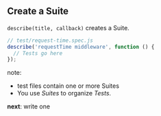 ## Create a Suite

<span>`describe(title, callback)` creates a Suite.</span>
<!-- .element: class="fragment" -->
```js
// test/request-time.spec.js
describe('requestTime middleware', function () {
  // Tests go here
});
```
<!-- .element: class="fragment" -->

note:
- test files contain one or more Suites
-  You use *Suites* to organize *Tests*.

**next**: write one
